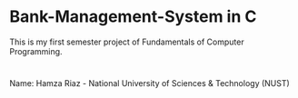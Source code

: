 # Bank-Management-System in C
This is my first semester project of Fundamentals of Computer Programming. 
# 
Name: Hamza Riaz - National University of Sciences & Technology (NUST)
